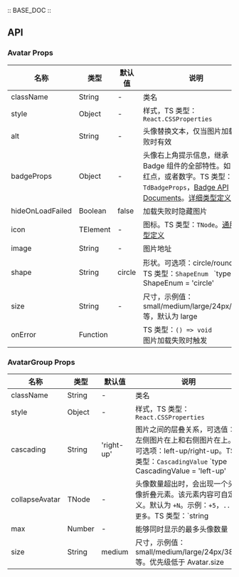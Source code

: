 :: BASE_DOC ::

## API
### Avatar Props

名称 | 类型 | 默认值 | 说明 | 必传
-- | -- | -- | -- | --
className | String | - | 类名 | N
style | Object | - | 样式，TS 类型：`React.CSSProperties` | N
alt | String | - | 头像替换文本，仅当图片加载失败时有效 | N
badgeProps | Object | - | 头像右上角提示信息，继承 Badge 组件的全部特性。如：小红点，或者数字。TS 类型：`TdBadgeProps`，[Badge API Documents](./badge?tab=api)。[详细类型定义](https://github.com/TDesignOteam/tdesign-mobile-react/tree/develop/src/avatar/type.ts) | N
hideOnLoadFailed | Boolean | false | 加载失败时隐藏图片 | N
icon | TElement | - | 图标。TS 类型：`TNode`。[通用类型定义](https://github.com/TDesignOteam/tdesign-mobile-react/blob/develop/src/common.ts) | N
image | String | - | 图片地址 | N
shape | String | circle | 形状。可选项：circle/round。TS 类型：`ShapeEnum ` `type ShapeEnum = 'circle' | 'round'`。[详细类型定义](https://github.com/TDesignOteam/tdesign-mobile-react/tree/develop/src/avatar/type.ts) | N
size | String | - | 尺寸，示例值：small/medium/large/24px/38px 等，默认为 large | N
onError | Function |  | TS 类型：`() => void`<br/>图片加载失败时触发 | N

### AvatarGroup Props

名称 | 类型 | 默认值 | 说明 | 必传
-- | -- | -- | -- | --
className | String | - | 类名 | N
style | Object | - | 样式，TS 类型：`React.CSSProperties` | N
cascading | String | 'right-up' | 图片之间的层叠关系，可选值：左侧图片在上和右侧图片在上。可选项：left-up/right-up。TS 类型：`CascadingValue` `type CascadingValue = 'left-up' | 'right-up'`。[详细类型定义](https://github.com/TDesignOteam/tdesign-mobile-react/tree/develop/src/avatar/type.ts) | N
collapseAvatar | TNode | - | 头像数量超出时，会出现一个头像折叠元素。该元素内容可自定义。默认为 `+N`。示例：`+5`，`...`, `更多`。TS 类型：`string | TNode`。[通用类型定义](https://github.com/TDesignOteam/tdesign-mobile-react/blob/develop/src/common.ts) | N
max | Number | - | 能够同时显示的最多头像数量 | N
size | String | medium | 尺寸，示例值：small/medium/large/24px/38px 等。优先级低于 Avatar.size | N
